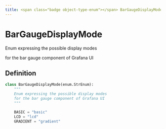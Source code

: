```yaml
---
title: <span class="badge object-type-enum"></span> BarGaugeDisplayMode
---
```

# <span class="badge object-type-enum"></span> BarGaugeDisplayMode

Enum expressing the possible display modes

for the bar gauge component of Grafana UI

## Definition

```python
class BarGaugeDisplayMode(enum.StrEnum):
    """
    Enum expressing the possible display modes
    for the bar gauge component of Grafana UI
    """

    BASIC = "basic"
    LCD = "lcd"
    GRADIENT = "gradient"
```
